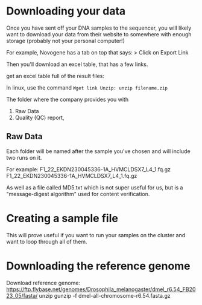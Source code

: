 # Downloading your data

Once you have sent off your DNA samples to the sequencer, you will likely want to download your data from their website to somewhere with enough storage (probably not your personal computer!) 

For example, Novogene has a tab on top that says: > Click on Export Link

Then you'll download an excel table, that has a few links. 

get an excel table full of the result files:

In linux, use the command `Wget link Unzip: unzip filename.zip` 

The folder where the company provides you with
1. Raw Data
2. Quality (QC) report,

## Raw Data
Each folder will be named after the sample you've chosen and will include two runs on it.

For example: 
F1_22_EKDN230045336-1A_HVMCLDSX7_L4_1.fq.gz
F1_22_EKDN230045336-1A_HVMCLDSX7_L4_1.fq.gz

As well as a file called MD5.txt which is not super useful for us, but is a "message-digest algorithm" used for content verification.

# Creating a sample file 

This will prove useful if you want to run your samples on the cluster and want to loop through all of them. 

# Downloading the reference genome 

Download reference genome: https://ftp.flybase.net/genomes/Drosophila_melanogaster/dmel_r6.54_FB2023_05/fasta/ unzip gunzip -f dmel-all-chromosome-r6.54.fasta.gz
